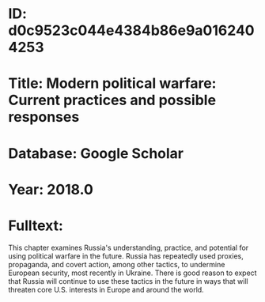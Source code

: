 # ID: d0c9523c044e4384b86e9a0162404253
# Title: Modern political warfare: Current practices and possible responses
# Database: Google Scholar
# Year: 2018.0
# Fulltext:
This chapter examines Russia's understanding, practice, and potential for using political warfare in the future.
Russia has repeatedly used proxies, propaganda, and covert action, among other tactics, to undermine European security, most recently in Ukraine.
There is good reason to expect that Russia will continue to use these tactics in the future in ways that will threaten core U.S. interests in Europe and around the world.